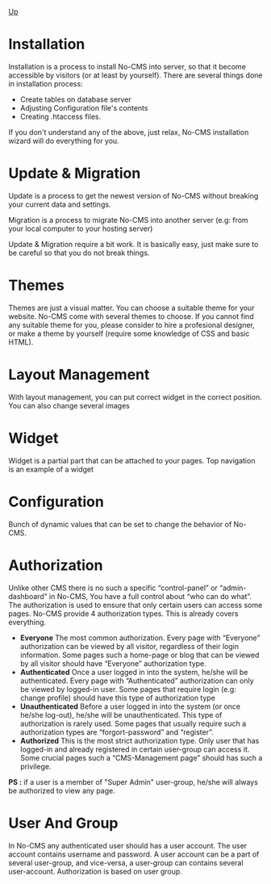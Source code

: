 [Up](../tutorial.md)

Installation
============
Installation is a process to install No-CMS into server, so that it become accessible by visitors (or at least by yourself). There are several things done in installation process:

* Create tables on database server
* Adjusting Configuration file's contents
* Creating .htaccess files.

If you don't understand any of the above, just relax, No-CMS installation wizard will do everything for you.

Update & Migration
==================
Update is a process to get the newest version of No-CMS without breaking your current data and settings.

Migration is a process to migrate No-CMS into another server (e.g: from your local computer to your hosting server)

Update & Migration require a bit work. It is basically easy, just make sure to be careful so that you do not break things.

Themes
======
Themes are just a visual matter. You can choose a suitable theme for your website. No-CMS come with several themes to choose. If you cannot find any suitable theme for you, please consider to hire a profesional designer, or make a theme by yourself (require some knowledge of CSS and basic HTML).

Layout Management
=================
With layout management, you can put correct widget in the correct position. You can also change several images

Widget
======
Widget is a partial part that can be attached to your pages. Top navigation is an example of a widget

Configuration
=============
Bunch of dynamic values that can be set to change the behavior of No-CMS.

Authorization
==============
Unlike other CMS there is no such a specific “control-panel” or “admin-dashboard” in No-CMS, You
have a full control about “who can do what”.
The authorization is used to ensure that only certain users can access some pages.
No-CMS provide 4 authorization types. This is already covers everything.
* __Everyone__
    The most common authorization. Every page with “Everyone” authorization can be viewed by
    all visitor, regardless of their login information. Some pages such a home-page or blog that can
    be viewed by all visitor should have “Everyone” authorization type.
* __Authenticated__
    Once a user logged in into the system, he/she will be authenticated. Every page with
    “Authenticated” authorization can only be viewed by logged-in user. Some pages that require
    login (e.g: change profile) should have this type of authorization type
* __Unauthenticated__
    Before a user logged in into the system (or once he/she log-out), he/she will be unauthenticated.
    This type of authorization is rarely used. Some pages that usually require such a authorization
    types are “forgort-password” and “register”.
* __Authorized__
This is the most strict authorization type. Only user that has logged-in and already registered in
certain user-group can access it. Some crucial pages such a “CMS-Management page” should
has such a privilege.

__PS :__ if a user is a member of "Super Admin" user-group, he/she will always be authorized to view any page.

User And Group
==============
In No-CMS any authenticated user should has a user account. The user account contains username and password. A user account can be a part of several user-group, and vice-versa, a user-group can contains several user-account. Authorization is based on user group.